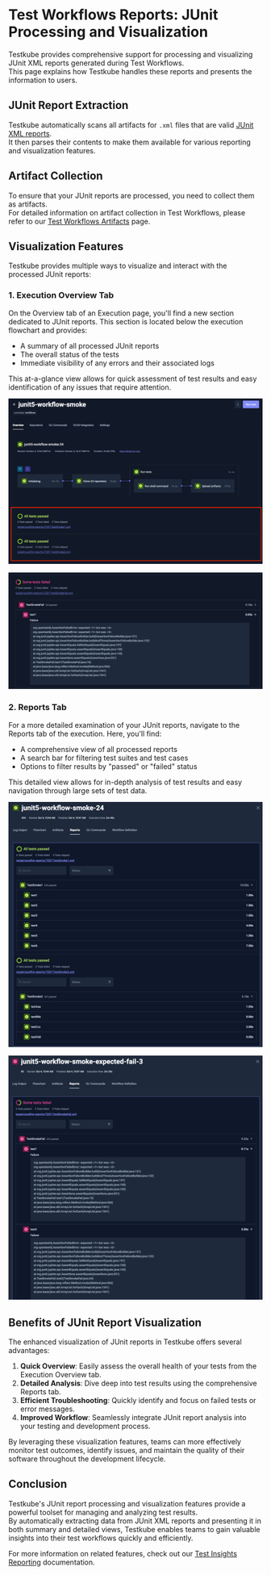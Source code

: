# Test Workflows Reports: JUnit Processing and Visualization

Testkube provides comprehensive support for processing and visualizing JUnit XML reports generated during Test Workflows.  
This page explains how Testkube handles these reports and presents the information to users.

## JUnit Report Extraction

Testkube automatically scans all artifacts for `.xml` files that are valid [JUnit XML reports](https://github.com/testmoapp/junitxml).  
It then parses their contents to make them available for various reporting and visualization features.

## Artifact Collection

To ensure that your JUnit reports are processed, you need to collect them as artifacts.  
For detailed information on artifact collection in Test Workflows, please refer to our [Test Workflows Artifacts](/articles/test-workflows-artifacts) page.

## Visualization Features

Testkube provides multiple ways to visualize and interact with the processed JUnit reports:

### 1. Execution Overview Tab

On the Overview tab of an Execution page, you'll find a new section dedicated to JUnit reports. This section is located below the execution flowchart and provides:

- A summary of all processed JUnit reports
- The overall status of the tests
- Immediate visibility of any errors and their associated logs

This at-a-glance view allows for quick assessment of test results and easy identification of any issues that require attention.

![Overview tab showing JUnit report summary](../img/junit-overview-success.png)

![Example of error display in the Overview tab](../img/junit-overview-failure.png)

### 2. Reports Tab

For a more detailed examination of your JUnit reports, navigate to the Reports tab of the execution. Here, you'll find:

- A comprehensive view of all processed reports
- A search bar for filtering test suites and test cases
- Options to filter results by "passed" or "failed" status

This detailed view allows for in-depth analysis of test results and easy navigation through large sets of test data.

![Reports tab showing detailed JUnit report information](../img/junit-detailed-success.png)

![Example of filtering options in the Reports tab](../img/junit-detailed-failure.png)

## Benefits of JUnit Report Visualization

The enhanced visualization of JUnit reports in Testkube offers several advantages:

1. **Quick Overview**: Easily assess the overall health of your tests from the Execution Overview tab.
2. **Detailed Analysis**: Dive deep into test results using the comprehensive Reports tab.
3. **Efficient Troubleshooting**: Quickly identify and focus on failed tests or error messages.
4. **Improved Workflow**: Seamlessly integrate JUnit report analysis into your testing and development process.

By leveraging these visualization features, teams can more effectively monitor test outcomes, identify issues, and maintain the quality of their software throughout the development lifecycle.

## Conclusion

Testkube's JUnit report processing and visualization features provide a powerful toolset for managing and analyzing test results.  
By automatically extracting data from JUnit XML reports and presenting it in both summary and detailed views, Testkube enables teams to gain valuable insights into their test workflows quickly and efficiently.

For more information on related features, check out our [Test Insights Reporting](/articles/test-insights#test-reports) documentation.
